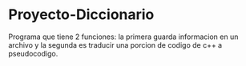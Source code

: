 # Proyecto-Diccionario
Programa que tiene 2 funciones: la primera guarda informacion en un archivo y la segunda es traducir una porcion de codigo de c++ a pseudocodigo.
